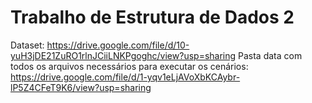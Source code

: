 # Trabalho de Estrutura de Dados 2

Dataset: https://drive.google.com/file/d/10-yuH3jDE21ZuRO1rlnJCiiLNKPgoghc/view?usp=sharing
Pasta data com todos os arquivos necessários para executar os cenários: https://drive.google.com/file/d/1-yqv1eLjAVoXbKCAybr-lP5Z4CFeT9K6/view?usp=sharing